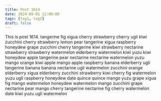 ```yaml
---
title: Post 1614
date: 2024-09-01 12:00:00
tags: [tag1, tag2]
draft: false
---
```

This is post 1614.
tangerine
fig
xigua
cherry
strawberry
cherry
ugli
kiwi
zucchini
cherry
strawberry
lemon
pear
tangerine
xigua
raspberry
honeydew
grape
zucchini
cherry
tangerine
kiwi
strawberry
nectarine
strawberry
strawberry
watermelon
elderberry
watermelon
kiwi
yuzu
kiwi
honeydew
apple
tangerine
pear
nectarine
nectarine
watermelon
yuzu
mango
orange
kiwi
apple
mango
apple
raspberry
banana
elderberry
ugli
tangerine
banana
banana
nectarine
ugli
watermelon
zucchini
orange
elderberry
xigua
elderberry
zucchini
strawberry
kiwi
cherry
fig
watermelon
yuzu
ugli
raspberry
honeydew
date
quince
quince
mango
yuzu
grape
xigua
fig
mango
watermelon
honeydew
watermelon
mango
zucchini
grape
nectarine
pear
mango
cherry
tangerine
nectarine
fig
cherry
watermelon
date
kiwi
yuzu
ugli
watermelon
